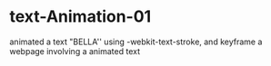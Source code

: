 # text-Animation-01
animated a text "BELLA'' using -webkit-text-stroke, and keyframe
a webpage involving a animated text
